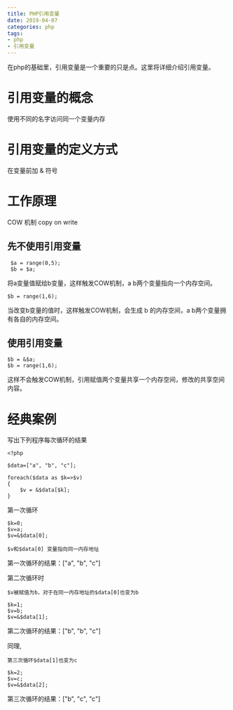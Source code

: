 ```yaml
---
title: PHP引用变量
date: 2019-04-07
categories: php
tags:
- php
- 引用变量
---
```


在php的基础里，引用变量是一个重要的只是点。这里将详细介绍引用变量。

<!-- more -->

# 引用变量的概念

使用不同的名字访问同一个变量内存


# 引用变量的定义方式

在变量前加 & 符号

# 工作原理
COW 机制 copy on write

## 先不使用引用变量
```shell
 $a = range(0,5); 
 $b = $a;
```
将a变量值赋给b变量，这样触发COW机制，a b两个变量指向一个内存空间。

```shell
$b = range(1,6);
``` 
 当改变b变量的值时，这样触发COW机制，会生成 b 的内存空间，a b两个变量拥有各自的内存空间。

## 使用引用变量

```shell
$b = &$a; 
$b = range(1,6);
```
这样不会触发COW机制，引用赋值两个变量共享一个内存空间，修改的共享空间内容。

# 经典案例
写出下列程序每次循环的结果

```shell
<?php

$data=["a", "b", "c"];

foreach($data as $k=>$v)
{
	$v = &$data[$k];
}

```
第一次循环
```shell
$k=0;
$v=a;
$v=&$data[0];

$v和$data[0] 变量指向同一内存地址
```
第一次循环的结果：["a", "b", "c"]

第二次循环时
```shell
$v被赋值为b，对于在同一内存地址的$data[0]也变为b

$k=1;
$v=b;
$v=&$data[1];

```

第二次循环的结果：["b", "b", "c"]

同理,
```shell
第三次循环$data[1]也变为c

$k=2;
$v=c;
$v=&$data[2];

```
第三次循环的结果：["b", "c", "c"]
